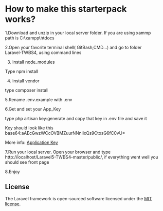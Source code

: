 
# How to make this starterpack works?
1.Download and unzip in your local server folder. If you are using xammp path is C:\xampp\htdocs

2.Open your favorite terminal shell( GitBash,CMD...) and go to folder Laravel-TWBS4, using command lines

3. Install node_modules
 
 Type npm install

4. Install vendor  

type composer install

5.Rename .env.example with .env

6.Get and set your App_Key 

type php artisan key:generate and copy that key in .env file and save it
 
Key should look like this base64:aAEcGwzWCcOVBMZuurNNniIxQs9CtosG6fC0vU=

More info: <a href="https://laravel.com/docs/5.5/installation#configuration">Application Key</a>

7.Run your local server. Open your browser and type http://localhost/Laravel5-TWBS4-master/public/, 
if everything went well you should see front page

8.Enjoy





## License

The Laravel framework is open-sourced software licensed under the [MIT license](https://opensource.org/licenses/MIT).
